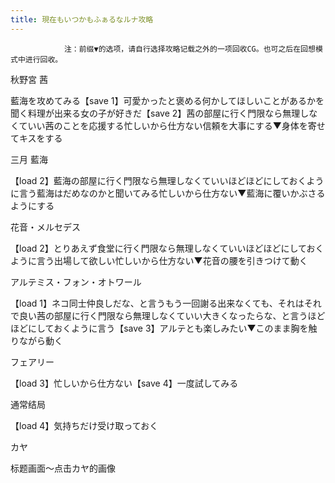 ```yaml
---
title: 現在もいつかもふぁるなルナ攻略
---
```


                注：前缀▼的选项，请自行选择攻略记载之外的一项回收CG。也可之后在回想模式中进行回收。

秋野宮 茜

藍海を攻めてみる【save 1】可愛かったと褒める何かしてほしいことがあるかを聞く料理が出来る女の子が好きだ【save 2】茜の部屋に行く門限なら無理しなくていい茜のことを応援する忙しいから仕方ない信頼を大事にする▼身体を寄せてキスをする

三月 藍海

【load 2】藍海の部屋に行く門限なら無理しなくていいほどほどにしておくように言う藍海はだめなのかと聞いてみる忙しいから仕方ない▼藍海に覆いかぶさるようにする

花音・メルセデス

【load 2】とりあえず食堂に行く門限なら無理しなくていいほどほどにしておくように言う出場して欲しい忙しいから仕方ない▼花音の腰を引きつけて動く

アルテミス・フォン・オトワール

【load 1】ネコ同士仲良しだな、と言うもう一回謝る出来なくても、それはそれで良い茜の部屋に行く門限なら無理しなくていい大きくなったらな、と言うほどほどにしておくように言う【save 3】アルテとも楽しみたい▼このまま胸を触りながら動く

フェアリー

【load 3】忙しいから仕方ない【save 4】一度試してみる

通常结局

【load 4】気持ちだけ受け取っておく

カヤ

标题画面～点击カヤ的画像
              
